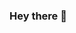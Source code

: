 ### Hey there 👋

<!--
**mugdo/mugdo** is a ✨ _special_ ✨ repository because its `README.md` (this file) appears on your GitHub profile.

Here are some ideas to get you started:

- 🔭 I’m currently working on ...Software Company
- 🌱 I’m currently learning ... Golang
- 👯 I’m looking to collaborate on ...Go
- 🤔 I’m looking for help with ...Learn
- 💬 Ask me about ...Antthing
- 📫 How to reach me: ...Search me
- 😄 Pronouns: ... He/Him
- ⚡ Fun fact: ...Introverts
-->
